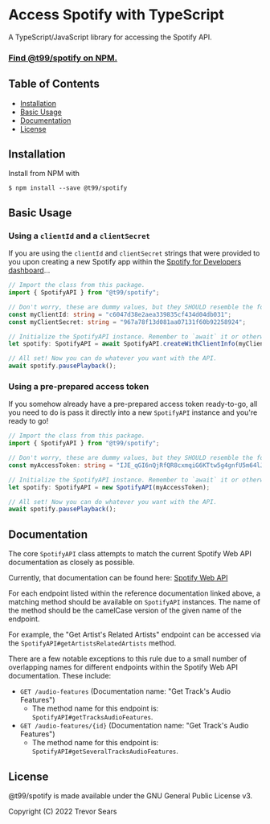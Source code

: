 # Access Spotify with TypeScript

A TypeScript/JavaScript library for accessing the Spotify API.

### [Find @t99/spotify on NPM.](https://www.npmjs.com/package/@t99/spotify)

## Table of Contents

 - [Installation](#installation)
 - [Basic Usage](#basic-usage)
 - [Documentation](#documentation)
 - [License](#license)

## Installation

Install from NPM with

```
$ npm install --save @t99/spotify
```

## Basic Usage

### Using a `clientId` and a `clientSecret`

If you are using the `clientId` and `clientSecret` strings that were provided to you upon creating a new Spotify app
within the [Spotify for Developers dashboard](https://developer.spotify.com/dashboard/applications)...

```typescript
// Import the class from this package.
import { SpotifyAPI } from "@t99/spotify";

// Don't worry, these are dummy values, but they SHOULD resemble the format of the real thing.
const myClientId: string = "c6047d38e2aea339835cf434d04db031";
const myClientSecret: string = "967a78f13d081aa07131f60b92258924";

// Initialize the SpotifyAPI instance. Remember to `await` it or otherwise handle the promise!
let spotify: SpotifyAPI = await SpotifyAPI.createWithClientInfo(myClientId, myClientSecret);

// All set! Now you can do whatever you want with the API.
await spotify.pausePlayback();
```

### Using a pre-prepared access token

If you somehow already have a pre-prepared access token ready-to-go, all you need to do is pass it directly into a new
`SpotifyAPI` instance and you're ready to go!

```typescript
// Import the class from this package.
import { SpotifyAPI } from "@t99/spotify";

// Don't worry, these are dummy values, but they SHOULD resemble the format of the real thing.
const myAccessToken: string = "IJE_qGI6nQjRfQR8cxmqiG6KTtw5g4gnfU5m64lJGLqFPtVmRWlxzN5Tl7tOCIQ71B28-Bvf4cnyk4i8B_E";

// Initialize the SpotifyAPI instance. Remember to `await` it or otherwise handle the promise!
let spotify: SpotifyAPI = new SpotifyAPI(myAccessToken);

// All set! Now you can do whatever you want with the API.
await spotify.pausePlayback();
```

## Documentation

The core `SpotifyAPI` class attempts to match the current Spotify Web API documentation as closely as possible.

Currently, that documentation can be found here:
[Spotify Web API](https://developer.spotify.com/documentation/web-api/reference)

For each endpoint listed within the reference documentation linked above, a matching method should be available on
`SpotifyAPI` instances. The name of the method should be the camelCase version of the given name of the endpoint. 

For example, the "Get Artist's Related Artists" endpoint can be accessed via the `SpotifyAPI#getArtistsRelatedArtists`
method.

There are a few notable exceptions to this rule due to a small number of overlapping names for different endpoints
within the Spotify Web API documentation. These include:

 - `GET /audio-features` (Documentation name: "Get Track's Audio Features")
   - The method name for this endpoint is: `SpotifyAPI#getTracksAudioFeatures`.
 - `GET /audio-features/{id}` (Documentation name: "Get Track's Audio Features")
   - The method name for this endpoint is: `SpotifyAPI#getSeveralTracksAudioFeatures`.

## License

@t99/spotify is made available under the GNU General Public License v3.

Copyright (C) 2022 Trevor Sears
